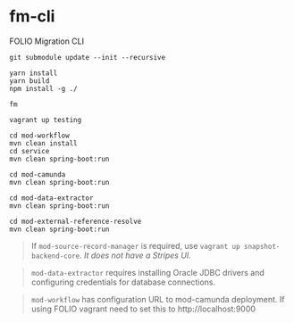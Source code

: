# fm-cli
FOLIO Migration CLI

```
git submodule update --init --recursive

yarn install
yarn build
npm install -g ./

fm

vagrant up testing

cd mod-workflow
mvn clean install
cd service
mvn clean spring-boot:run

cd mod-camunda
mvn clean spring-boot:run

cd mod-data-extractor
mvn clean spring-boot:run

cd mod-external-reference-resolve
mvn clean spring-boot:run
```

> If `mod-source-record-manager` is required, use `vagrant up snapshot-backend-core`. *It does not have a Stripes UI.*

> `mod-data-extractor` requires installing Oracle JDBC drivers and configuring credentials for database connections.

> `mod-workflow` has configuration URL to mod-camunda deployment. If using FOLIO vagrant need to set this to http://localhost:9000
